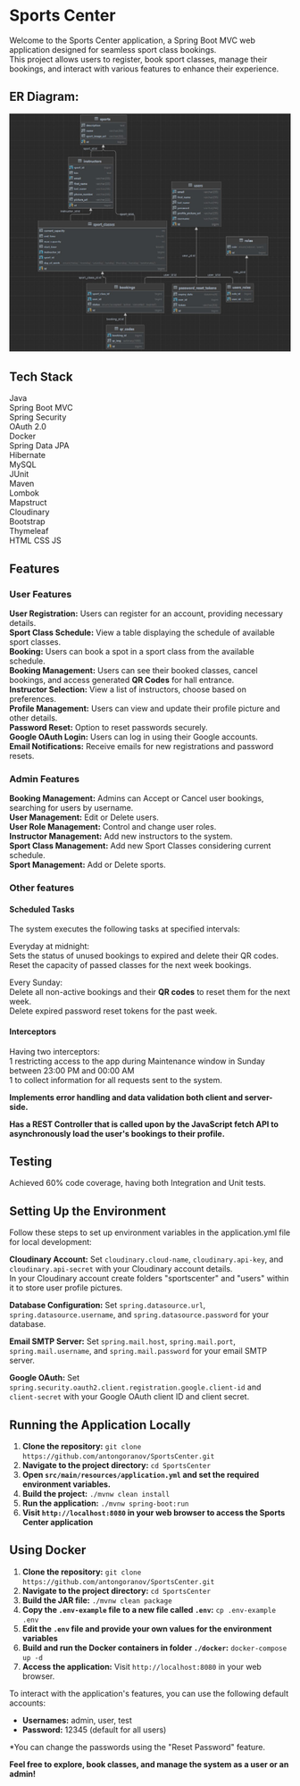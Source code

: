 # Sports Center
Welcome to the Sports Center application, a Spring Boot MVC web application designed for seamless sport class bookings.</br> 
This project allows users to register, book sport classes, manage their bookings, and interact with various features to enhance their experience.

## ER Diagram:

![database](database.jpg)

## Tech Stack
Java </br>
Spring Boot MVC </br>
Spring Security </br>
OAuth 2.0 </br>
Docker</br>
Spring Data JPA </br>
Hibernate </br>
MySQL </br>
JUnit </br>
Maven </br>
Lombok </br>
Mapstruct </br>
Cloudinary </br>
Bootstrap </br>
Thymeleaf </br>
HTML CSS JS </br>

## Features 
### User Features
**User Registration:** Users can register for an account, providing necessary details. </br>
**Sport Class Schedule:** View a table displaying the schedule of available sport classes. </br>
**Booking:** Users can book a spot in a sport class from the available schedule. </br>
**Booking Management:** Users can see their booked classes, cancel bookings, and access generated **QR Codes** for hall entrance. </br>
**Instructor Selection:** View a list of instructors, choose based on preferences. </br>
**Profile Management:** Users can view and update their profile picture and other details. </br>
**Password Reset:** Option to reset passwords securely. </br>
**Google OAuth Login:** Users can log in using their Google accounts. </br>
**Email Notifications:** Receive emails for new registrations and password resets. </br>

### Admin Features
**Booking Management:** Admins can Accept or Cancel user bookings, searching for users by username. </br>
**User Management:** Edit or Delete users. </br>
**User Role Management:** Control and change user roles. </br>
**Instructor Management:** Add new instructors to the system. </br>
**Sport Class Management:** Add new Sport Classes considering current schedule. </br>
**Sport Management:** Add or Delete sports. </br>

### Other features
#### Scheduled Tasks
The system executes the following tasks at specified intervals: </br>

Everyday at midnight:</br>
Sets the status of unused bookings to expired and delete their QR codes.</br>
Reset the capacity of passed classes for the next week bookings.</br>

Every Sunday:</br>
Delete all non-active bookings and their **QR codes** to reset them for the next week.</br>
Delete expired password reset tokens for the past week.</br>

#### Interceptors
Having two interceptors:</br>
1 restricting access to the app during Maintenance window in Sunday between 23:00 PM and 00:00 AM</br>
1 to collect information for all requests sent to the system.</br>


**Implements error handling and data validation both client and server-side.** </br>

**Has a REST Controller that is called upon by the JavaScript fetch API to asynchronously load the user's bookings to their profile.**</br>

## Testing
Achieved 60% code coverage, having both Integration and Unit tests. </br>

## Setting Up the Environment
Follow these steps to set up environment variables in the application.yml file for local development:</br>

**Cloudinary Account:**
Set `cloudinary.cloud-name`, `cloudinary.api-key`, and `cloudinary.api-secret` with your Cloudinary account details.</br>
In your Cloudinary account create folders "sportscenter" and "users" within it to store user profile pictures. </br>

**Database Configuration:**
Set `spring.datasource.url`, `spring.datasource.username`, and `spring.datasource.password` for your database.</br>

**Email SMTP Server:**
Set `spring.mail.host`, `spring.mail.port`, `spring.mail.username`, and `spring.mail.password` for your email SMTP server.</br>

**Google OAuth:**
Set `spring.security.oauth2.client.registration.google.client-id` and `client-secret` with your Google OAuth client ID and client secret. </br>

## Running the Application Locally
1. **Clone the repository:** `git clone https://github.com/antongoranov/SportsCenter.git` </br>
2. **Navigate to the project directory:** `cd SportsCenter` </br>
3. **Open `src/main/resources/application.yml` and set the required environment variables.** </br>
4. **Build the project:** `./mvnw clean install` </br>
5. **Run the application:** `./mvnw spring-boot:run` </br>
6. **Visit `http://localhost:8080` in your web browser to access the Sports Center application** </br>

## Using Docker
1. **Clone the repository:** `git clone https://github.com/antongoranov/SportsCenter.git`
2. **Navigate to the project directory:** `cd SportsCenter`
3. **Build the JAR file:** `./mvnw clean package`
4. **Copy the `.env-example` file to a new file called `.env`:** `cp .env-example .env`
5. **Edit the `.env` file and provide your own values for the environment variables**
6. **Build and run the Docker containers in folder `./docker`:** `docker-compose up -d`
7. **Access the application:** Visit `http://localhost:8080` in your web browser.

To interact with the application's features, you can use the following default accounts:
- **Usernames:** admin, user, test
- **Password:** 12345 (default for all users)

*You can change the passwords using the "Reset Password" feature.

**Feel free to explore, book classes, and manage the system as a user or an admin!**



